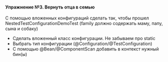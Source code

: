 ﻿#### Упражнение №3. Вернуть отца в семью

С помощью вложенных конфигураций сделать так, 
чтобы прошел NestedTestConfigurationDemoTest 
(family должно содержать маму, папу, сына и собаку)

- Сделать вложенный класс конфигурации. Не забываем про static
- Выбрать тип конфигурации (@Configuration/@TestConfiguration)
- С помощью @Bean/@ComponentScan добавить в контекст нужный бин(ы)
